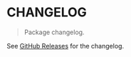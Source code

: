 # CHANGELOG

> Package changelog.

See [GitHub Releases](https://github.com/stdlib-js/array-base-cartesian-product/releases) for the changelog.
